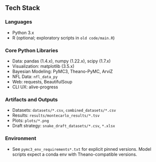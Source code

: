 ## Tech Stack

### Languages
- Python 3.x
- R (optional; exploratory scripts in `old code/main.R`)

### Core Python Libraries
- Data: pandas (1.4.x), numpy (1.22.x), scipy (1.7.x)
- Visualization: matplotlib (3.5.x)
- Bayesian Modeling: PyMC3, Theano-PyMC, ArviZ
- NFL Data: `nfl_data_py`
- Web: requests, BeautifulSoup
- CLI UX: alive-progress

### Artifacts and Outputs
- Datasets: `datasets/*.csv`, `combined_datasets/*.csv`
- Results: `results/montecarlo_results/*.tsv`
- Plots: `plots/*.png`
- Draft strategy: `snake_draft_datasets/*.csv`, `*.xlsx`

### Environment
- See `pymc3_env_requirements*.txt` for explicit pinned versions. Model scripts expect a conda env with Theano-compatible versions.


